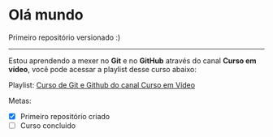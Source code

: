 # Olá mundo
 Primeiro repositório versionado :)
*** 
Estou aprendendo a mexer no **Git** e no **GitHub** através do canal **Curso em vídeo**, você pode acessar a playlist desse curso abaixo:

Playlist: [Curso de Git e Github do canal Curso em Vídeo](https://www.youtube.com/playlist?list=PLHz_AreHm4dm7ZULPAmadvNhH6vk9oNZA)

Metas:
- [X] Primeiro repositório criado
- [ ] Curso concluido
